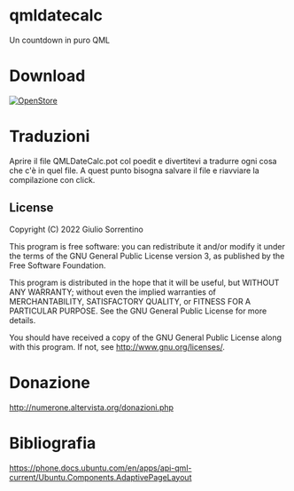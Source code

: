 # qmldatecalc

Un countdown in puro QML

# Download
[![OpenStore](https://open-store.io/badges/it.png)](https://open-store.io/app/qmldatecalc)

# Traduzioni
Aprire il file QMLDateCalc.pot col poedit e divertitevi a tradurre ogni cosa che c'è in quel file.
A quest punto bisogna salvare il file e riavviare la compilazione con click.

## License

Copyright (C) 2022  Giulio Sorrentino

This program is free software: you can redistribute it and/or modify it under the terms of the GNU General Public License version 3, as published
by the Free Software Foundation.

This program is distributed in the hope that it will be useful, but WITHOUT ANY WARRANTY; without even the implied warranties of MERCHANTABILITY, SATISFACTORY QUALITY, or FITNESS FOR A PARTICULAR PURPOSE.  See the GNU General Public License for more details.

You should have received a copy of the GNU General Public License along with this program.  If not, see <http://www.gnu.org/licenses/>.

# Donazione

http://numerone.altervista.org/donazioni.php

# Bibliografia
https://phone.docs.ubuntu.com/en/apps/api-qml-current/Ubuntu.Components.AdaptivePageLayout
